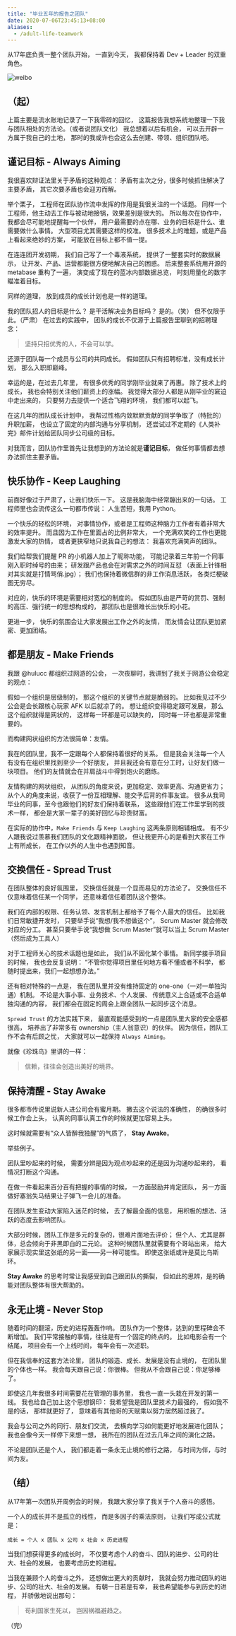 ```yaml
---
title: "毕业五年的报告之团队"
date: 2020-07-06T23:45:13+08:00
aliases:
  - /adult-life-teamwork
---
```


从17年底负责一整个团队开始，
一直到今天，
我都保持着 Dev + Leader 的双重角色。

<!--more-->

![weibo][weibo]

## （起）
上篇主要是流水账地记录了一下我零碎的回忆，
这篇报告我想系统地整理一下我与团队相处的方法论。（或者说团队文化）
我总想着以后有机会，
可以去开辟一方属于我自己的土地，
那时的我或许也会这么去创建、带领、组织团队吧。


## 谨记目标 - Always Aiming

我很喜欢辩证法里关于矛盾的这种观点：
矛盾有主次之分，很多时候抓住解决了主要矛盾，
其它次要矛盾也会迎刃而解。

举个栗子，
工程师在团队协作流中发挥的作用是我很关注的一个话题。
同样一个工程师，他主动去工作与被动地接锅，效果差别是很大的。
所以每次在协作中，
我都会尽可能地提醒每一个伙伴，
用户最需要的点在哪、业务的目标是什么、谁需要做什么事情。
大型项目尤其需要这样的校准。
很多技术上的难题，或是产品上看起来绝妙的方案，
可能放在目标上都不值一提。

在连连团开发初期，
我们自己写了一个毒液系统，
提供了一整套实时的数据展示，
让开发、产品、运营都能很方便地解决自己的困惑。
后来整套系统用开源的 metabase 重构了一遍，
演变成了现在的蓝冰内部数据总览，
时刻用量化的数字瞄准着目标。

同样的道理，
放到成员的成长计划也是一样的道理。

我的团队招人的目标是什么？
是干活解决业务目标吗？
是的。（笑）
但不仅限于此。（严肃）
在过去的实践中，
团队的成长不仅源于上篇报告里聊到的招聘理念：

> 坚持只招优秀的人，不会可以学。

还源于团队每一个成员与公司的共同成长。
假如团队只有招聘标准，没有成长计划，
那么入职即巅峰。

幸运的是，在过去几年里，
有很多优秀的同学刚毕业就来了再惠。
除了技术上的成长，
我也会特别关注他们薪资上的涨幅。
我觉得大部分人都是从刚毕业的窘迫中走出来的，
只要努力去提供一个适合飞翔的环境，
我们都可以起飞。

在这几年的团队成长计划中，
我帮过性格内敛默默贡献的同学争取了（特批的）升职加薪，
也设立了固定的内部沟通与分享机制，
还尝试过不定期的《人类补完》邮件计划给团队同步公司级的目标。

对我而言，团队协作里首先让我想到的方法论就是**谨记目标**，
做任何事情都去想办法抓住主要矛盾。



## 快乐协作 - Keep Laughing

前面好像过于严肃了，让我们快乐一下。
这是我脑海中经常蹦出来的一句话。
工程师里也会流传这么一句都市传说：
人生苦短，我用 Python。

一个快乐的轻松的环境，
对事情协作，或者是工程师这种脑力工作者有着非常大的效率提升。
而且因为工作在里面占的比例非常大，
一个充满欢笑的工作也更能激发大家的热情，
或者更狭窄地只说我自己的想法：
我喜欢充满笑声的团队。

我们给帮我们提醒 PR 的小机器人加上了昵称功能，
可能记录着三年前一个同事刚入职时绰号的由来；
研发跟产品也会在对需求之外的时间互怼
（表面上针锋相对其实就是打情骂俏.jpg）；
我们也保持着微信群的非工作消息活跃，
各类烂梗破图无穷尽。

对应的，快乐的环境是需要相对宽松的制度的。
假如团队由是严苛的赏罚、强制的高压、强行统一的思想构成的，
那团队也是很难长出快乐的小花。

更进一步，
快乐的氛围会让大家发展出工作之外的友情，
而友情会让团队更加紧密、更加团结。



## 都是朋友 - Make Friends

我跟 @hulucc 都组织过网游的公会，
一次夜聊时，我讲到了我关于网游公会稳定的观点：

假如一个组织是层级制的，
那这个组织的关键节点就是脆弱的。
比如我见过不少公会是会长跟核心玩家 AFK 以后就凉了的。
想让组织变得稳定跟可发展，
那么这个组织就得是网状的，
这样每一环都是可以缺失的，
同时每一环也都是非常重要的。

而构建网状组织的方法很简单：友情。

我在的团队里，我不一定跟每个人都保持着很好的关系。
但是我会关注每一个人有没有在组织里找到至少一个好朋友，
并且我还会有意在分工时，让好友们做一块项目。
他们的友情就会在并肩战斗中得到炮火的磨练。

友情构建的网状组织，
从团队的角度来说，更加稳定、效率更高、沟通更省力；
从个人的角度来说，收获了一份互相理解、能交予后背的件事友谊。
很多从我司毕业的同事，至今也跟他们的好友们保持着联系，
这些跟他们在工作里学到的技术一样，
都会是大家一辈子的美好回忆与珍贵财富。

在实际的协作中，`Make Friends` 与 `Keep Laughing` 这两条原则相辅相成。
有不少人跟我说过羡慕我们团队的文化跟精神面貌，
但让我更开心的是看到大家在工作上有所成长，
在工作以外的人生中也遇到知音。



## 交换信任 - Spread Trust

在团队整体的良好氛围里，
交换信任就是一个显而易见的方法论了。
交换信任不仅意味着信任某一个同学，
还意味着信任着团队这个整体。

我们在内部的权限、任务认领、发言机制上都给予了每个人最大的信任。
比如我们日常敏捷开发时，
只要举手说“我想/我不想做这个”，
Scrum Master 就会修改对应的分工。
甚至只要举手说“我想做 Scrum Master”就可以当上 Scrum Master
（然后成为工具人）

对于工程师关心的技术话题也是如此，
我们从不固化某个事情。
新同学接手项目的时候，
我也会反复说明：
“不管你觉得项目里任何地方看不懂或者不科学，
都随时提出来，我们一起想想办法。”

还有相对特殊的一点是，
我在团队里并没有维持固定的 one-one（一对一单独沟通）机制。
不论是大事小事、业务技术、个人发展、
传统意义上合适或不合适单独沟通的内容，
我们都会在固定的周会上跟全团队一起同步这个消息。

`Spread Trust` 的方法实践下来，
最直观能感受到的一点是团队里大家的安全感都很高，
培养出了非常多有 ownership（主人翁意识）的伙伴。
因为信任，团队工作不会有后顾之忧，
大家就可以一起保持 `Always Aiming`。

就像《珍珠鸟》里讲的一样：

> 信赖，往往会创造出美好的境界。



## 保持清醒 - Stay Awake

很多都市传说里说新人进公司会有蜜月期。
撇去这个说法的准确性，
的确很多时候工作会上头，
认真的同事认真工作的时候就更加容易上头。

这时候就需要有“众人皆醉我独醒”的气质了，
**Stay Awake**。

举些例子。

团队里吵起来的时候，
需要分辨是因为观点吵起来的还是因为沟通吵起来的，
看情况打断这个沟通。

在做一件看起来百分百有把握的事情的时候，
一方面鼓励并肯定团队，
另一方面做好塞翁失马结果让子弹飞一会儿的准备。

在团队发生变动大家陷入迷茫的时候，
去了解最全面的信息，
用积极的想法、活跃的态度去影响团队。

大部分时候，团队工作是多元的复杂的，很难片面地去评价；
但个人、尤其是群体，总会倾向于非黑即白的二元论。
这种时候团队里就需要有个哥站出来，
给大家展示现实里这张纸的另一面——另一种可能性。
即使这张纸或许是莫比乌斯环。

**Stay Awake** 的思考时常让我感受到自己跟团队的撕裂，
但如此的思辨，是的确能对团队整体有很大帮助的。



## 永无止境 - Never Stop

随着时间的翻滚，历史的进程轰轰作响。
团队作为一个整体，达到的里程碑会不断增加。
我们平常接触的事情，往往是有一个固定的终点的。
比如电影会有一个结尾，
项目会有一个上线时间，
每年会有一次述职。

但在我信奉的这套方法论里，
团队的锻造、成长、发展是没有止境的，
在团队里的个体也一样。
我会每天跟自己说：你很棒。
但我从不会跟自己说：你足够棒了。

即使这几年我很多时间需要花在管理的事务里，
我也一直一头栽在开发的第一线。
我也给自己加上这个思想钢印：
我希望我是团队里技术力最强的，
假如我不是的话，
那样就更好了，
意味着有其他哥的天赋乘以努力居然超过我了。

我会与公司之外的同行、朋友们交流，
去横向学习如何能更好地发展进化团队；
我也会像今天一样停下来想一想，
我所在的团队在过去几年之间的演化之路。

不论是团队还是个人，
我们都走着一条永无止境的修行之路，
与时间为伴，与时间为友。



## （结）

从17年第一次团队开周例会的时候，
我跟大家分享了我关于个人奋斗的感悟。

一个人的成长并不是孤立的线性，
而是多因子的乘法原则，
让我们写成公式就是：

`成长 = 个人 x 团队 x 公司 x 社会 x 历史进程`

当我们想获得更多的成长时，
不仅要考虑个人的奋斗、团队的进步、公司的壮大、社会的发展，
也要考虑历史的进程。

当我在兼顾个人的奋斗之外，
还想做出更大的贡献时，
我就会努力推动团队的进步、公司的壮大、社会的发展。
有朝一日若是有幸，
我也希望能参与到历史的进程，
并骄傲地说出那句：

> 苟利国家生死以，
> 岂因祸福避趋之。


（完）

[weibo]: /assets/pics/weibo/as_leader.png

